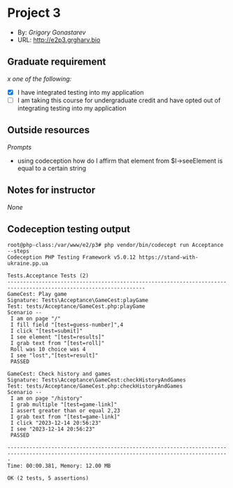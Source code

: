 # Project 3
+ By: *Grigory Gonastarev*
+ URL: <http://e2p3.grgharv.bio>

## Graduate requirement
*x one of the following:*
+ [X] I have integrated testing into my application
+ [ ] I am taking this course for undergraduate credit and have opted out of integrating testing into my application

## Outside resources
*Prompts*
+ using codeception how do I affirm that element from $I->seeElement is equal to a certain string



## Notes for instructor
*None*

## Codeception testing output
```text
root@php-class:/var/www/e2/p3# php vendor/bin/codecept run Acceptance --steps
Codeception PHP Testing Framework v5.0.12 https://stand-with-ukraine.pp.ua

Tests.Acceptance Tests (2) 
------------------------------------------------------------------------------------------------------------------
GameCest: Play game
Signature: Tests\Acceptance\GameCest:playGame
Test: tests/Acceptance/GameCest.php:playGame
Scenario --
 I am on page "/"
 I fill field "[test=guess-number]",4
 I click "[test=submit]"
 I see element "[test=results]"
 I grab text from "[test=roll]"
 Roll was 10 choice was 4
 I see "lost","[test=result]"
 PASSED 

GameCest: Check history and games
Signature: Tests\Acceptance\GameCest:checkHistoryAndGames
Test: tests/Acceptance/GameCest.php:checkHistoryAndGames
Scenario --
 I am on page "/history"
 I grab multiple "[test=game-link]"
 I assert greater than or equal 2,23
 I grab text from "[test=game-link]"
 I click "2023-12-14 20:56:23"
 I see "2023-12-14 20:56:23"
 PASSED 

---------------------------------------------------------------------------------------------------------------------------------------------
Time: 00:00.381, Memory: 12.00 MB

OK (2 tests, 5 assertions)